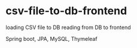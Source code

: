 # csv-file-to-db-frontend

loading CSV file to DB reading from DB to frontend

Spring boot, JPA, MySQL, Thymeleaf
